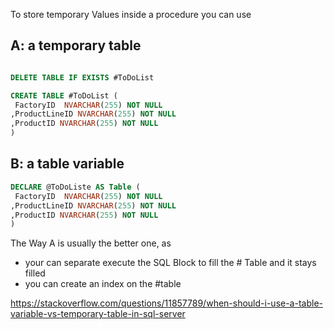 To store temporary Values inside a procedure you can use 

## A: a temporary table

````SQL

DELETE TABLE IF EXISTS #ToDoList

CREATE TABLE #ToDoList (
 FactoryID  NVARCHAR(255) NOT NULL
,ProductLineID NVARCHAR(255) NOT NULL
,ProductID NVARCHAR(255) NOT NULL
)
````

## B: a table variable
````SQL
DECLARE @ToDoListe AS Table (
 FactoryID  NVARCHAR(255) NOT NULL
,ProductLineID NVARCHAR(255) NOT NULL
,ProductID NVARCHAR(255) NOT NULL
)
````

The Way A is usually the better one, as
* your can separate execute the SQL Block to fill the # Table and it stays filled
* you can create an index on the #table

https://stackoverflow.com/questions/11857789/when-should-i-use-a-table-variable-vs-temporary-table-in-sql-server
